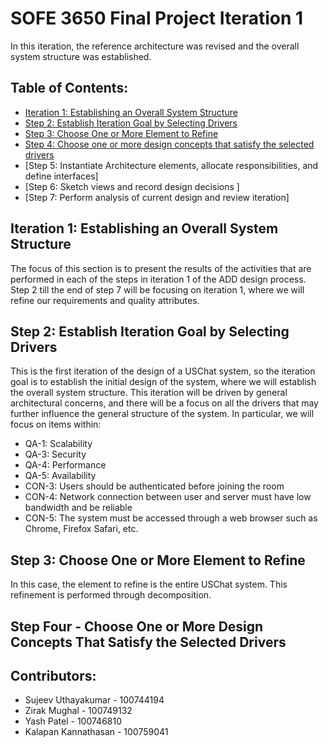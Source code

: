 # SOFE 3650 Final Project Iteration 1
In this iteration, the reference architecture was revised and the overall system structure was established.

## Table of Contents:
- [Iteration 1: Establishing an Overall System Structure](#Iteration-1:-Establishing-an-Overall-System-Structure)
- [Step 2: Establish Iteration Goal by Selecting Drivers](#Step-2:-Establish-Iteration-Goal-by-Selecting-Drivers)
- [Step 3: Choose One or More Element to Refine](#Step-3:-Choose-One-or-More-Element-to-Refine)
- [Step 4: Choose one or more design concepts that satisfy the selected drivers](#Step-Four--Choose-One-or-More-Design-Concepts-That-Satisfy-the-Selected-Drivers)
- [Step 5: Instantiate Architecture elements, allocate responsibilities, and define interfaces]
- [Step 6: Sketch views and record design decisions ]
- [Step 7: Perform analysis of current design and review iteration]

## Iteration 1: Establishing an Overall System Structure
The focus of this section is to present the results of the activities that are performed in each of the steps in iteration 1 of the ADD design process. Step 2 till the end of step 7 will be focusing on iteration 1, where we will refine our requirements and quality attributes.

## Step 2: Establish Iteration Goal by Selecting Drivers
This is the first iteration of the design of a USChat system, so the iteration goal is to establish the initial design of the system, where we will establish the overall system structure. This iteration will be driven by general architectural concerns, and there will be a focus on all the drivers that may further influence the general structure of the system. In particular, we will focus on items within:  
- QA-1: Scalability
- QA-3: Security
- QA-4: Performance
- QA-5: Availability
- CON-3: Users should be authenticated before joining the room
- CON-4: Network connection between user and server must have low bandwidth and be reliable
- CON-5: The system must be accessed through a web browser such as Chrome, Firefox Safari, etc.

## Step 3: Choose One or More Element to Refine
In this case, the element to refine is the entire USChat system. This refinement is performed through decomposition. 

## Step Four - Choose One or More Design Concepts That Satisfy the Selected Drivers

## Contributors:
* Sujeev Uthayakumar - 100744194
* Zirak Mughal - 100749132
* Yash Patel - 100746810
* Kalapan Kannathasan - 100759041
